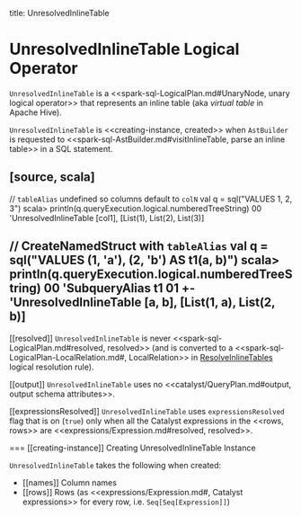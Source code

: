 title: UnresolvedInlineTable

# UnresolvedInlineTable Logical Operator

`UnresolvedInlineTable` is a <<spark-sql-LogicalPlan.md#UnaryNode, unary logical operator>> that represents an inline table (aka _virtual table_ in Apache Hive).

`UnresolvedInlineTable` is <<creating-instance, created>> when `AstBuilder` is requested to <<spark-sql-AstBuilder.md#visitInlineTable, parse an inline table>> in a SQL statement.

[source, scala]
----
// `tableAlias` undefined so columns default to `colN`
val q = sql("VALUES 1, 2, 3")
scala> println(q.queryExecution.logical.numberedTreeString)
00 'UnresolvedInlineTable [col1], [List(1), List(2), List(3)]

// CreateNamedStruct with `tableAlias`
val q = sql("VALUES (1, 'a'), (2, 'b') AS t1(a, b)")
scala> println(q.queryExecution.logical.numberedTreeString)
00 'SubqueryAlias t1
01 +- 'UnresolvedInlineTable [a, b], [List(1, a), List(2, b)]
----

[[resolved]]
`UnresolvedInlineTable` is never <<spark-sql-LogicalPlan.md#resolved, resolved>> (and is converted to a <<spark-sql-LogicalPlan-LocalRelation.md#, LocalRelation>> in [ResolveInlineTables](../logical-analysis-rules/ResolveInlineTables.md) logical resolution rule).

[[output]]
`UnresolvedInlineTable` uses no <<catalyst/QueryPlan.md#output, output schema attributes>>.

[[expressionsResolved]]
`UnresolvedInlineTable` uses `expressionsResolved` flag that is on (`true`) only when all the Catalyst expressions in the <<rows, rows>> are <<expressions/Expression.md#resolved, resolved>>.

=== [[creating-instance]] Creating UnresolvedInlineTable Instance

`UnresolvedInlineTable` takes the following when created:

* [[names]] Column names
* [[rows]] Rows (as <<expressions/Expression.md#, Catalyst expressions>> for every row, i.e. `Seq[Seq[Expression]]`)
